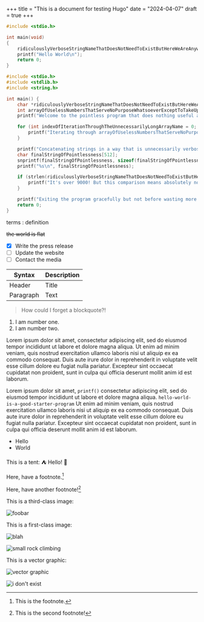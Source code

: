 +++
title = "This is a document for testing Hugo"
date = "2024-04-07"
draft = true
+++

```c
#include <stdio.h>

int main(void)
{
	ridiculouslyVerboseStringNameThatDoesNotNeedToExistButHereWeAreAnywayBecauseWhyNot
	printf("Hello World\n");
	return 0;
}
```

```c
#include <stdio.h>
#include <stdlib.h>
#include <string.h>

int main() {
    char *ridiculouslyVerboseStringNameThatDoesNotNeedToExistButHereWeAreAnywayBecauseWhyNot = "This is a long string for absolutely no reason at all other than to demonstrate how unnecessarily long lines can be in a meaningless C program.";
    int arrayOfUselessNumbersThatServeNoPurposeWhatsoeverExceptToTakeUpSpaceAndAddToTheNonsense[5] = {42, 1337, 9001, 123456, 789012};
    printf("Welcome to the pointless program that does nothing useful at all but takes up lots of horizontal space because why not.\n");

    for (int indexOfIterationThroughTheUnnecessarilyLongArrayName = 0; indexOfIterationThroughTheUnnecessarilyLongArrayName < 5; indexOfIterationThroughTheUnnecessarilyLongArrayName++) {
        printf("Iterating through arrayOfUselessNumbersThatServeNoPurposeWhatsoeverExceptToTakeUpSpaceAndAddToTheNonsense[%d]: %d\n", indexOfIterationThroughTheUnnecessarilyLongArrayName, arrayOfUselessNumbersThatServeNoPurposeWhatsoeverExceptToTakeUpSpaceAndAddToTheNonsense[indexOfIterationThroughTheUnnecessarilyLongArrayName]);
    }

    printf("Concatenating strings in a way that is unnecessarily verbose and painful to read:\n");
    char finalStringOfPointlessness[512];
    snprintf(finalStringOfPointlessness, sizeof(finalStringOfPointlessness), "%s %s %s %s", ridiculouslyVerboseStringNameThatDoesNotNeedToExistButHereWeAreAnywayBecauseWhyNot, "with", "added", "nonsense!");
    printf("%s\n", finalStringOfPointlessness);

    if (strlen(ridiculouslyVerboseStringNameThatDoesNotNeedToExistButHereWeAreAnywayBecauseWhyNot) > 100 && arrayOfUselessNumbersThatServeNoPurposeWhatsoeverExceptToTakeUpSpaceAndAddToTheNonsense[2] == 9001) {
        printf("It's over 9000! But this comparison means absolutely nothing in this context, much like the rest of this program.\n");
    }

    printf("Exiting the program gracefully but not before wasting more horizontal space for no reason other than to comply with the requirements of making this code as ridiculously long-winded as possible.\n");
    return 0;
}
```

terms
: definition

~~the world is flat~~

- [x] Write the press release
- [ ] Update the website
- [ ] Contact the media

| Syntax | Description |
| ----------- | ----------- |
| Header | Title |
| Paragraph | Text |

> How could I forget a blockquote?!

1. I am number one.
2. I am number two.

Lorem ipsum dolor sit amet, consectetur adipiscing elit, sed do eiusmod tempor
incididunt ut labore et dolore magna aliqua. Ut enim ad minim veniam, quis
nostrud exercitation ullamco laboris nisi ut aliquip ex ea commodo consequat.
Duis aute irure dolor in reprehenderit in voluptate velit esse cillum dolore eu
fugiat nulla pariatur. Excepteur sint occaecat cupidatat non proident, sunt in
culpa qui officia deserunt mollit anim id est laborum.

Lorem ipsum dolor sit amet, `printf()` consectetur adipiscing elit, sed do eiusmod tempor
incididunt ut labore et dolore magna aliqua. `hello-world-is-a-good-starter-program` Ut enim ad minim veniam, quis
nostrud exercitation ullamco laboris nisi ut aliquip ex ea commodo consequat.
Duis aute irure dolor in reprehenderit in voluptate velit esse cillum dolore eu
fugiat nulla pariatur. Excepteur sint occaecat cupidatat non proident, sunt in
culpa qui officia deserunt mollit anim id est laborum.

- Hello
- World

This is a tent: :tent: Hello! :wave:

Here, have a footnote.[^1]

Here, have another footnote![^2]

This is a third-class image:

![foobar](https://github.githubassets.com/assets/GitHub-Logo-ee398b662d42.png)

This is a first-class image:

![blah](/img/rock-climbing.jpg)

![small rock climbing](/img/rock-climbing-small.jpg)

This is a vector graphic:

![vector graphic](/img/mn_sky.svg)

![i don't exist](/img/doesntexist.png)

[^1]: This is the footnote.
[^2]: This is the second footnote!
